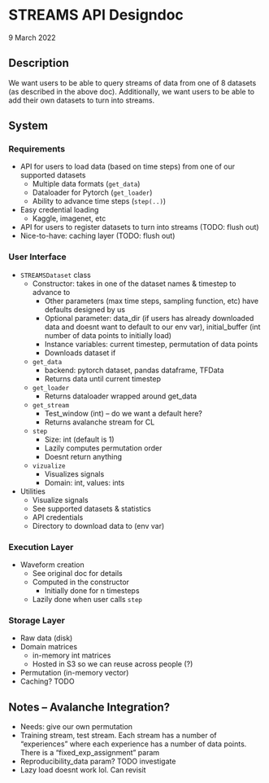 # STREAMS API Designdoc

9 March 2022


## Description

We want users to be able to query streams of data from one of 8 datasets (as described in the above doc). Additionally, we want users to be able to add their own datasets to turn into streams. 


## System


### Requirements



* API for users to load data (based on time steps) from one of our supported datasets
    * Multiple data formats (`get_data`)
    * Dataloader for Pytorch (`get_loader`)
    * Ability to advance time steps (`step(..)`)
* Easy credential loading
    * Kaggle, imagenet, etc
* API for users to register datasets to turn into streams (TODO: flush out)
* Nice-to-have: caching layer (TODO: flush out)


### User Interface



* `STREAMSDataset` class
    * Constructor: takes in one of the dataset names & timestep to advance to
        * Other parameters (max time steps, sampling function, etc) have defaults designed by us
        * Optional parameter: data_dir (if users has already downloaded data and doesnt want to default to our env var), initial_buffer (int number of data points to initially load)
        * Instance variables: current timestep, permutation of data points
        * Downloads dataset if 
    * `get_data`
        * backend: pytorch dataset, pandas dataframe, TFData
        * Returns data until current timestep
    * `get_loader`
        * Returns dataloader wrapped around get_data
    * `get_stream`
        * Test_window (int) – do we want a default here?
        * Returns avalanche stream for CL
    * `step`
        * Size: int (default is 1)
        * Lazily computes permutation order
        * Doesnt return anything
    * `vizualize`
        * Visualizes signals
        * Domain: int, values: ints
* Utilities
    * Visualize signals
    * See supported datasets & statistics
    * API credentials
    * Directory to download data to (env var)


### Execution Layer



* Waveform creation
    * See original doc for details
    * Computed in the constructor
        * Initially done for n timesteps
    * Lazily done when user calls `step`


### Storage Layer



* Raw data (disk)
* Domain matrices 
    * in-memory int matrices
    * Hosted in S3 so we can reuse across people (?)
* Permutation (in-memory vector)
* Caching? TODO


## Notes – Avalanche Integration?



* Needs: give our own permutation
* Training stream, test stream. Each stream has a number of “experiences” where each experience has a number of data points. There is a “fixed_exp_assignment” param
* Reproducibility_data param? TODO investigate
* Lazy load doesnt work lol. Can revisit
